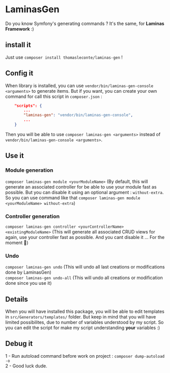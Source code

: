 # LaminasGen

Do you know Symfony's generating commands ? It's the same, for **Laminas Framework** :)

## install it
Just use `composer install thomasleconte/laminas-gen` !

## Config it
When library is installed, you can use `vendor/bin/laminas-gen-console <arguments>` to generate items. But if you want, you can create your own command for call this script in `composer.json` :

```json
    "scripts": {
        ...
        "laminas-gen": "vendor/bin/laminas-gen-console",
        ...
    }

```  
Then you will be able to use `composer laminas-gen <arguments>` instead of `vendor/bin/laminas-gen-console <arguments>`.

## Use it
### Module generation
`composer laminas-gen module <yourModuleName>` (By default, this will generate an associated controller for be able to use your module fast as possible. But you can disable it using an optional argument : `without-extra`. So you can use command like that `composer laminas-gen module <yourModuleName> without-extra`)

### Controller generation
`composer laminas-gen controller <yourControllerName> <existingModuleName>` (This will generate all associated CRUD views for again, use your controller fast as possible. And you cant disable it ... For the moment 🥱)

### Undo
`composer laminas-gen undo` (This will undo all last creations or modifications done by LaminasGen)  
`composer laminas-gen undo-all` (This will undo all creations or modification done since you use it)
## Details
When you will have installed this package, you will be able to edit templates in `src/Generators/templates/` folder. But keep in mind that you will have limited possibilites, due to number of variables understood by my script. So you can edit the script for make my script understanding **your** variables :)

##  Debug it
1 - Run autoload command before work on project : `composer dump-autoload -o`  
2 - Good luck dude.
